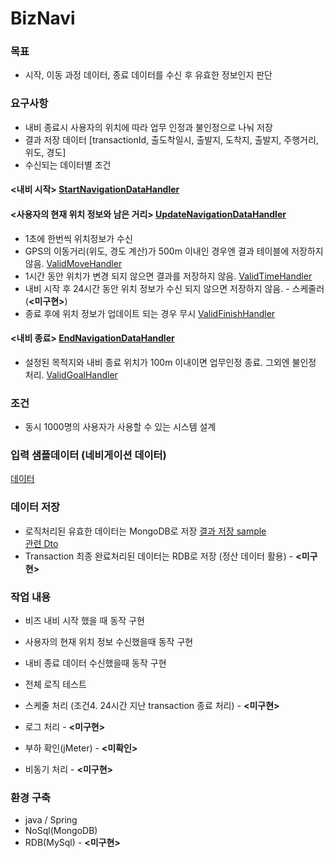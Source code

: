 # BizNavi

### 목표
- 시작, 이동 과정 데이터, 종료 데이터를 수신 후 유효한 정보인지 판단

### 요구사항
- 내비 종료시 사용자의 위치에 따라 업무 인정과 불인정으로 나눠 저장
- 결과 저장 데이터 [transactionId, 출도착일시, 출발지, 도착지, 출발지, 주행거리, 위도, 경도]
- 수신되는 데이터별 조건
#### <내비 시작> [StartNavigationDataHandler](./src/main/java/com/mook1594/biznavi/transactions/handler/data/StartNavigationDataHandler.java)
    
#### <사용자의 현재 위치 정보와 남은 거리> [UpdateNavigationDataHandler](./src/main/java/com/mook1594/biznavi/transactions/handler/data/UpdateNavigationDataHandler.java)
  - 1초에 한번씩 위치정보가 수신
  - GPS의 이동거리(위도, 경도 계산)가 500m 이내인 경우엔 결과 테이블에 저장하지 않음. [ValidMoveHandler](./src/main/java/com/mook1594/biznavi/transactions/handler/valid/ValidMoveHandler.java)
  - 1시간 동안 위치가 변경 되지 않으면 결과를 저장하지 않음. [ValidTimeHandler](./src/main/java/com/mook1594/biznavi/transactions/handler/valid/ValidTimeHandler.java)
  - 내비 시작 후 24시간 동안 위치 정보가 수신 되지 않으면 저장하지 않음. - 스케줄러 (**<미구현>**)
  - 종료 후에 위치 정보가 업데이트 되는 경우 무시 [ValidFinishHandler](./src/main/java/com/mook1594/biznavi/transactions/handler/valid/ValidTimeHandler.java)
  
#### <내비 종료> [EndNavigationDataHandler](./src/main/java/com/mook1594/biznavi/transactions/handler/data/EndNavigationDataHandler.java)
  - 설정된 목적지와 내비 종료 위치가 100m 이내이면 업무인정 종료. 그외엔 불인정 처리. [ValidGoalHandler](./src/main/java/com/mook1594/biznavi/transactions/handler/valid/ValidGoalHandler.java)

### 조건
- 동시 1000명의 사용자가 사용할 수 있는 시스템 설계

### 입력 샘플데이터 (네비게이션 데이터)
[데이터](./src/test/resources/SampleDataTest.json)

### 데이터 저장
- 로직처리된 유효한 데이터는 MongoDB로 저장 
    [결과 저장 sample](./src/test/resources/ResultData.json)  
    [관련 Dto](./src/main/java/com/mook1594/biznavi/transactions/dto/TransactionDto.java)
- Transaction 최종 완료처리된 데이터는 RDB로 저장 (정산 데이터 활용) - **<미구현>**
    
### 작업 내용 
- 비즈 내비 시작 했을 때 동작 구현 
- 사용자의 현재 위치 정보 수신했을때 동작 구현
- 내비 종료 데이터 수신했을때 동작 구현 
- 전체 로직 테스트

- 스케줄 처리 (조건4. 24시간 지난 transaction 종료 처리) - **<미구현>**
- 로그 처리 - **<미구현>**
- 부하 확인(jMeter)  - **<미확인>**
- 비동기 처리 - **<미구현>**

### 환경 구축
- java / Spring
- NoSql(MongoDB)
- RDB(MySql) - **<미구현>**


